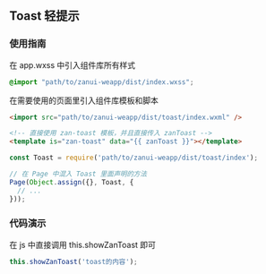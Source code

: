 ## Toast 轻提示

### 使用指南
在 app.wxss 中引入组件库所有样式
```css
@import "path/to/zanui-weapp/dist/index.wxss";
```

在需要使用的页面里引入组件库模板和脚本
```html
<import src="path/to/zanui-weapp/dist/toast/index.wxml" />

<!-- 直接使用 zan-toast 模板，并且直接传入 zanToast -->
<template is="zan-toast" data="{{ zanToast }}"></template>
```
```js
const Toast = require('path/to/zanui-weapp/dist/toast/index');

// 在 Page 中混入 Toast 里面声明的方法
Page(Object.assign({}, Toast, {
  // ...
}));
```

### 代码演示
在 js 中直接调用 this.showZanToast 即可
```js
this.showZanToast('toast的内容');
```
